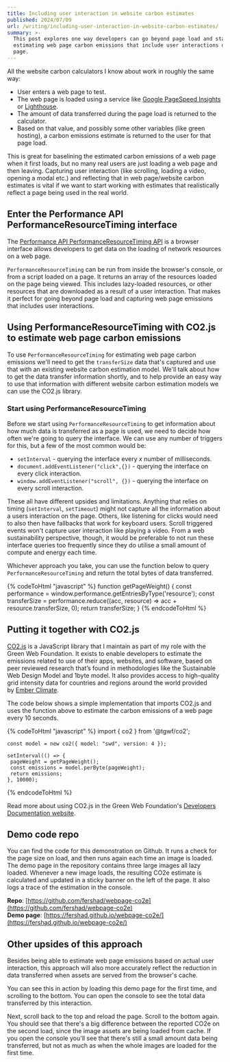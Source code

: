 ```yaml
---
title: Including user interaction in website carbon estimates
published: 2024/07/09
url: /writing/including-user-interaction-in-website-carbon-estimates/
summary: >-
  This post explores one way developers can go beyond page load and start
  estimating web page carbon emissions that include user interactions on the
  page.
---
```


All the website carbon calculators I know about work in roughly the same way:

- User enters a web page to test.
- The web page is loaded using a service like [Google PageSpeed Insights](https://pagespeed.web.dev/) or [Lighthouse](https://developer.chrome.com/docs/lighthouse/overview/).
- The amount of data transferred during the page load is returned to the calculator.
- Based on that value, and possibly some other variables (like green hosting), a carbon emissions estimate is returned to the user for that page load.

This is great for baselining the estimated carbon emissions of a web page when it first loads, but no many real users are just loading a web page and then leaving. Capturing user interaction (like scrolling, loading a video, opening a modal etc.) and reflecting that in web page/website carbon estimates is vital if we want to start working with estimates that realistically reflect a page being used in the real world.

## Enter the Performance API PerformanceResourceTiming interface

The [Performance API PerformanceResourceTiming API](https://developer.mozilla.org/en-US/docs/Web/API/PerformanceResourceTiming) is a browser interface allows developers to get data on the loading of network resources on a web page.

`PerformanceResourceTiming` can be run from inside the browser's console, or from a script loaded on a page. It returns an array of the resources loaded on the page being viewed. This includes lazy-loaded resources, or other resources that are downloaded as a result of a user interaction. That makes it perfect for going beyond page load and capturing web page emissions that includes user interactions.

## Using PerformanceResourceTiming with CO2.js to estimate web page carbon emissions

To use `PerformanceResourceTiming` for estimating web page carbon emissions we'll need to get the `transferSize` data that's captured and use that with an existing website carbon estimation model. We'll talk about how to get the data transfer information shortly, and to help provide an easy way to use that information with different website carbon estimation models we can use the CO2.js library.

### Start using PerformanceResourceTiming

Before we start using `PerformanceResourceTiming` to get information about how much data is transferred as a page is used, we need to decide how often we're going to query the interface. We can use any number of triggers for this, but a few of the most common would be:

- `setInterval` - querying the interface every _x_ number of milliseconds.
- `document.addEventListener("click",{})` - querying the interface on every click interaction.
- `window.addEventListener("scroll", {})` - querying the interface on every scroll interaction.

These all have different upsides and limitations. Anything that relies on timing (`setInterval`, `setTimeout`) might not capture all the information about a users interaction on the page. Others, like listening for clicks would need to also then have fallbacks that work for keyboard users. Scroll triggered events won't capture user interaction like playing a video. From a web sustainability perspective, though, it would be preferable to not run these interface queries too frequently since they do utilise a small amount of compute and energy each time.

Whichever approach you take, you can use the function below to query `PerformanceResourceTiming` and return the total bytes of data transferred.

<!-- markdownlint-disable -->
{% codeToHtml "javascript" %}
function getPageWeight() {
    const performance = window.performance.getEntriesByType('resource');
    const transferSize = performance.reduce((acc, resource) => acc + resource.transferSize, 0);
    return transferSize;
}
{% endcodeToHtml %}
<!-- markdownlint-enable -->

## Putting it together with CO2.js

[CO2.js](https://github.com/thegreenwebfoundation/co2.js/tree/main) is a JavaScript library that I maintain as part of my role with the Green Web Foundation. It exists to enable developers to estimate the emissions related to use of their apps, websites, and software, based on peer reviewed research that’s found in methodologies like the Sustainable Web Design Model and 1byte model. It also provides access to high-quality grid intensity data for countries and regions around the world provided by [Ember Climate](https://ember-climate.org/).

The code below shows a simple implementation that imports CO2.js and uses the function above to estimate the carbon emissions of a web page every 10 seconds.

<!-- markdownlint-disable -->
{% codeToHtml "javascript" %}
    import { co2 } from '@tgwf/co2';

    const model = new co2({ model: "swd", version: 4 });

    setInterval(() => {
     pageWeight = getPageWeight();
     const emissions = model.perByte(pageWeight);
     return emissions;
    }, 10000);
{% endcodeToHtml %}
<!-- markdownlint-enable -->

Read more about using CO2.js in the Green Web Foundation's [Developers Documentation website](https://developers.thegreenwebfoundation.org/co2js/overview/).

## Demo code repo

You can find the code for this demonstration on Github. It runs a check for the page size on load, and then runs again each time an image is loaded. The demo page in the repository contains three large images all lazy loaded. Whenever a new image loads, the resulting CO2e estimate is calculated and updated in a sticky banner on the left of the page. It also logs a trace of the estimation in the console.

**Repo**: [https://github.com/fershad/webpage-co2e](https://github.com/fershad/webpage-co2e)  
**Demo page**: [https://fershad.github.io/webpage-co2e/](https://fershad.github.io/webpage-co2e/)

## Other upsides of this approach

Besides being able to estimate web page emissions based on actual user interaction, this approach will also more accurately reflect the reduction in data transferred when assets are served from the browser's cache.

You can see this in action by loading this demo page for the first time, and scrolling to the bottom. You can open the console to see the total data transferred by this interaction.

Next, scroll back to the top and reload the page. Scroll to the bottom again. You should see that there's a big difference between the reported CO2e on the second load, since the image assets are being loaded from cache. If you open the console you'll see that there's still a small amount data being transferred, but not as much as when the whole images are loaded for the first time.

